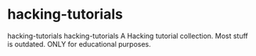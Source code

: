 # hacking-tutorials

hacking-tutorials hacking-tutorials  A Hacking tutorial collection. Most stuff is outdated. ONLY for educational purposes.








